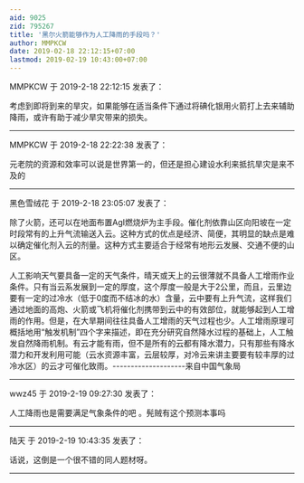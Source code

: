 ```yaml
---
aid: 9025
zid: 795267
title: '黑尔火箭能够作为人工降雨的手段吗？'
author: MMPKCW
date: 2019-02-18 22:12:15+07:00
lastmod: 2019-02-19 10:43:00+07:00
---
```


MMPKCW 于 2019-2-18 22:12:15 发表了：

考虑到即将到来的旱灾，如果能够在适当条件下通过将碘化银用火箭打上去来辅助降雨，或许有助于减少旱灾带来的损失。

---------

MMPKCW 于 2019-2-18 22:22:38 发表了：

元老院的资源和效率可以说是世界第一的，但还是担心建设水利来抵抗旱灾是来不及的

---------

黑色雪绒花 于 2019-2-18 23:05:07 发表了：

除了火箭，还可以在地面布置AgI燃烧炉为主手段。催化剂依靠山区向阳坡在一定时段常有的上升气流输送入云。这种方式的优点是经济、简便，其明显的缺点是难以确定催化剂入云的剂量。这种方式主要适合于经常有地形云发展、交通不便的山区。

人工影响天气要具备一定的天气条件，晴天或天上的云很薄就不具备人工增雨作业条件。只有当云系发展到一定的厚度，这个厚度一般是大于2公里，而且，云里边要有一定的过冷水（低于0度而不结冰的水）含量，云中要有上升气流，这样我们通过地面的高炮、火箭或飞机将催化剂携带到云中的有效部位，就能够起到人工增雨的作用。但是，在大旱期间往往具备人工增雨的天气过程也少。人工增雨原理可概括地用“触发机制”四个字来描述，即在充分研究自然降水过程的基础上，人工触发自然降雨机制。有云才能有雨，但不是所有的云都有降水潜力，只有那些有降水潜力和开发利用可能（云水资源丰富，云层较厚，对冷云来讲主要要有较丰厚的过冷水区）的云才可催化致雨。--------------------来自中国气象局

---------

wwz45 于 2019-2-19 09:27:30 发表了：

人工降雨也是需要满足气象条件的吧 。髡贼有这个预测本事吗

---------

陆天 于 2019-2-19 10:43:35 发表了：

话说，这倒是一个很不错的同人题材呀。

---------

